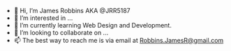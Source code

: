 - 👋 Hi, I’m James Robbins AKA @JRR5187
- 👀 I’m interested in ...
- 🌱 I’m currently learning Web Design and Development.
- 💞️ I’m looking to collaborate on ...
- 📫 The best way to reach me is via email at Robbins.JamesR@gmail.com

<!---
JRR5187/JRR5187 is a ✨ special ✨ repository because its `README.md` (this file) appears on your GitHub profile.
You can click the Preview link to take a look at your changes.
--->
